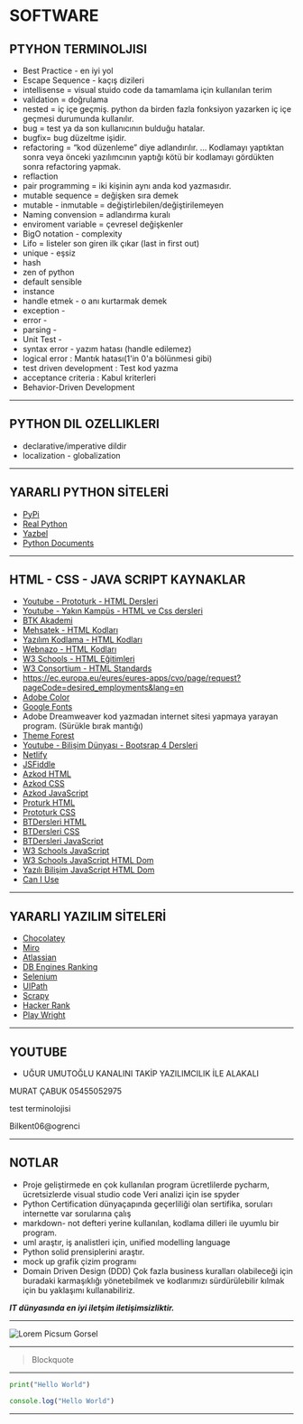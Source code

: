 # SOFTWARE
## PTYHON TERMINOLJISI
- Best Practice - en iyi yol
- Escape Sequence - kaçış dizileri
- intellisense = visual stuido code da tamamlama için kullanılan terim
- validation = doğrulama
- nested = iç içe geçmiş. python da birden fazla fonksiyon yazarken iç içe geçmesi durumunda kullanılır.
- bug = test ya da son kullanıcının bulduğu hatalar.
- bugfix= bug düzeltme işidir.
- refactoring = “kod düzenleme” diye adlandırılır. ... Kodlamayı yaptıktan sonra veya önceki yazılımcının yaptığı kötü bir kodlamayı gördükten sonra refactoring yapmak.
- reflaction
- pair programming = iki kişinin aynı anda kod yazmasıdır.
- mutable sequence = değişken sıra demek
- mutable - inmutable = değiştirlebilen/değiştirilemeyen
- Naming convension = adlandırma kuralı
- enviroment variable = çevresel değişkenler
- BigO notation - complexity
- Lifo = listeler son giren ilk çıkar (last in first out)
- unique - eşsiz
- hash
- zen of python
- default sensible
- instance
- handle etmek - o anı kurtarmak demek
- exception - 
- error - 
- parsing - 
- Unit Test - 
- syntax error - yazım hatası (handle edilemez)
- logical error : Mantık hatası(1'in 0'a bölünmesi gibi)
- test driven development : Test kod yazma
- acceptance criteria : Kabul kriterleri
- Behavior-Driven Development 

---

## PYTHON DIL OZELLIKLERI
- declarative/imperative dildir 
- localization - globalization

---

## YARARLI PYTHON SİTELERİ
- [PyPi](https://pypi.org/) 
- [Real Python](https://realpython.com/) <!--Python tutorial ları var.-->
- [Yazbel](https://python-istihza.yazbel.com) <!--Türkçe Python kaynağı-->
- [Python Documents](docs.python.org) <!--Python yararlı kaynak-->

---

## HTML - CSS - JAVA SCRIPT KAYNAKLAR
- [Youtube - Prototurk - HTML Dersleri](https://www.youtube.com/playlist?list=PLfAfrKyDRWrG7tK01yW92A2j7Ou0qpOFm) <!--Prototürk youtube kanalı HTML dersleri-->
- [Youtube - Yakın Kampüs - HTML ve Css dersleri](https://www.youtube.com/playlist?list=PLWctyKyPphPjm1jnFNsQfOIDgR3wf-prc) <!--Yakın Kampüs youtube kanalı HTML dersleri-->
- [BTK Akademi](https://www.btkakademi.gov.tr/portal/catalog?q=web)
- [Mehsatek - HTML Kodları](https://www.mehsatek.com/html-kodlari/)
- [Yazılım Kodlama - HTML Kodları](https://www.yazilimkodlama.com/html/html-kodlari/)
- [Webnazo - HTML Kodları](https://webnazo.com/html-kodlari-ve-anlamlari.html)
- [W3 Schools - HTML Eğitimleri](https://www.w3schools.com/) <!-- HTML eğitimleri -->
- [W3 Consortium - HTML Standards](https://www.w3.org/) <!-- HTML standarları -->
- https://ec.europa.eu/eures/eures-apps/cvo/page/request?pageCode=desired_employments&lang=en
- [Adobe Color](https://color.adobe.com/tr/create/color-wheel) <!-- Renk skalası sitesi -->
- [Google Fonts](https://fonts.google.com/) <!-- Google fontları çekebiliyoruz. -->
- Adobe Dreamweaver kod yazmadan internet sitesi yapmaya yarayan program. (Sürükle bırak mantığı)
- [Theme Forest](https://themeforest.net/) <!-- Örnek web siteleri -->
- [Youtube - Bilişim Dünyası - Bootsrap 4 Dersleri](https://www.youtube.com/playlist?list=PLn7K8qhovgadaSGa_hxg2uhTonqO36Kyh) <!-- Bilişim Dünyası youtube kanalı bootstrap 4, css framework ile web site tasarımı dersleri -->
- [Netlify](https://www.netlify.com/) <!-- Ücretsiz hosting sitesi -->
- [JSFiddle](https://jsfiddle.net/) <!--HTML CSS JavaScript kodu aynı anda yazıp sonuç yazabileceğin site-->
- [Azkod HTML](https://www.azkod.com/html)
- [Azkod CSS](https://www.azkod.com/css)
- [Azkod JavaScript](https://www.azkod.com/javascript)
- [Proturk HTML](https://prototurk.com/html/baslangic)
- [Prototurk CSS](https://prototurk.com/css)
- [BTDersleri HTML](https://www.btdersleri.com/html-dersleri)
- [BTDersleri CSS](https://www.btdersleri.com/css-dersleri)
- [BTDersleri JavaScript](https://www.btdersleri.com/javascript-dersleri)
- [W3 Schools JavaScript](https://www.w3schools.com/js/)
- [W3 Schools JavaScript HTML Dom](https://www.w3schools.com/js/js_htmldom.asp)
- [Yazılı Bilişim JavaScript HTML Dom](https://www.yazilimbilisim.net/javascript/javascript-html-dom/)
- [Can I Use](https://caniuse.com/es6-class) <!--Hangi tarayıcının hangi teknolojiyi ne kadar desteklediğini gösteriyor.-->

---

## YARARLI YAZILIM SİTELERİ
- [Chocolatey](ttps://chocolatey.org/) <!-- ? -->
- [Miro](https://miro.com) <!--Diyagram çizim sitesi, iş diyagramları çizebiliyorsun.-->
- [Atlassian](https://www.atlassian.com/software/jira) <!-- İş takip sitesi -->
- [DB Engines Ranking](https://db-engines.com/en/ranking) <!-- Database management system ranking-->
- [Selenium](https://www.selenium.dev/) <!-- Web browser otomasyonu yapar.-->
- [UIPath](https://www.uipath.com/) <!-- Her şeyin otomasyonunu yapar.-->
- [Scrapy](https://scrapy.org/) <!--Scrap için yararlı bir program-->
- [Hacker Rank](https://www.hackerrank.com/) <!-- Code exercise-->
- [Play Wright](https://playwright.dev/python/) <!-- Selenium alternatifi, test ve otomasyon programı-->

---

## YOUTUBE
- UĞUR UMUTOĞLU KANALINI TAKİP YAZILIMCILIK İLE ALAKALI

MURAT ÇABUK
05455052975

test terminolojisi

Bilkent06@ogrenci

---

## NOTLAR
- Proje geliştirmede en çok kullanılan program ücretlilerde pycharm, ücretsizlerde visual studio code
Veri analizi için ise spyder
- Python Certification dünyaçapında geçerliliği olan sertifika, soruları internette var sorularına çalış
- markdown- not defteri yerine kullanılan, kodlama dilleri ile uyumlu bir program.
- uml araştır, iş analistleri için, unified modelling language
- Python solid prensiplerini araştır.
- mock up grafik çizim programı
- Domain Driven Design (DDD) Çok fazla business kuralları olabileceği için buradaki karmaşıklığı yönetebilmek ve kodlarımızı sürdürülebilir kılmak için bu yaklaşımı kullanabiliriz.

**_IT dünyasında en iyi iletşim iletişimsizliktir._**

---

![Lorem Picsum Gorsel](https://picsum.photos/200/400)
***

> Blockquote

---

```python
print("Hello World")
```

```javascript
console.log("Hello World")
```

---

